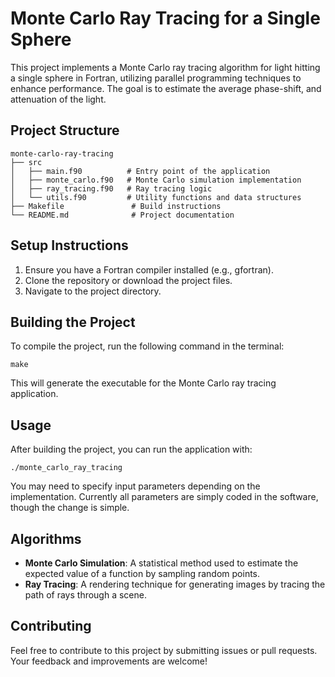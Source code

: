 # Monte Carlo Ray Tracing for a Single Sphere

This project implements a Monte Carlo ray tracing algorithm for light hitting a single sphere in Fortran, utilizing parallel programming techniques to enhance performance. The goal is to estimate the average phase-shift, and attenuation of the light. 

## Project Structure

```
monte-carlo-ray-tracing
├── src
│   ├── main.f90          # Entry point of the application
│   ├── monte_carlo.f90   # Monte Carlo simulation implementation
│   ├── ray_tracing.f90   # Ray tracing logic
│   └── utils.f90         # Utility functions and data structures
├── Makefile               # Build instructions
└── README.md              # Project documentation
```

## Setup Instructions

1. Ensure you have a Fortran compiler installed (e.g., gfortran).
2. Clone the repository or download the project files.
3. Navigate to the project directory.

## Building the Project

To compile the project, run the following command in the terminal:

```
make
```

This will generate the executable for the Monte Carlo ray tracing application.

## Usage

After building the project, you can run the application with:

```
./monte_carlo_ray_tracing
```

You may need to specify input parameters depending on the implementation. Currently all parameters are simply coded in the software, though the change is simple. 

## Algorithms

- **Monte Carlo Simulation**: A statistical method used to estimate the expected value of a function by sampling random points.
- **Ray Tracing**: A rendering technique for generating images by tracing the path of rays through a scene.

## Contributing

Feel free to contribute to this project by submitting issues or pull requests. Your feedback and improvements are welcome!
